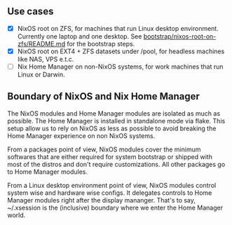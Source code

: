 ## Use cases
- [x] NixOS root on ZFS, for machines that run Linux desktop environment. Currently one laptop and one desktop. See [bootstrap/nixos-root-on-zfs/README.md](./bootstrap/nixos-root-on-zfs/README.md) for the bootstrap steps.
- [x] NixOS root on EXT4 + ZFS datasets under /pool, for headless machines like NAS, VPS e.t.c.
- [ ] Nix Home Manager on non-NixOS systems, for work machines that run Linux or Darwin.

## Boundary of NixOS and Nix Home Manager
The NixOS modules and Home Manager modules are isolated as much as possible. The Home Manager is installed in standalone mode via flake. This setup allow us to rely on NixOS as less as possible to avoid breaking the Home Manager experience on non NixOS systems.

From a packages point of view, NixOS modules cover the minimum softwares that are either required for system bootstrap or shipped with most of the distros and don't require customizations. All other packages go to Home Manager modules.

From a Linux desktop environment point of view, NixOS modules control system wise and hardware wise configs. It delegates controls to Home Manager modules right after the display mananger. That's to say, ~/.xsession is the (inclusive) boundary where we enter the Home Manager world.

